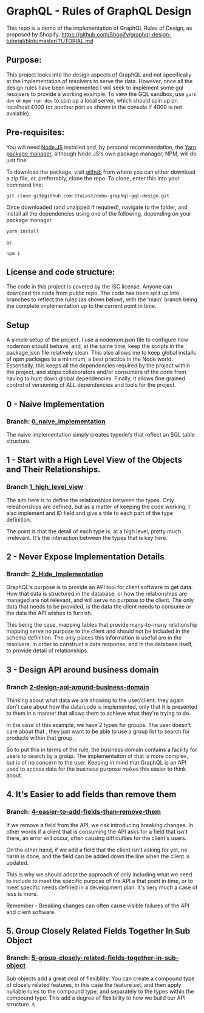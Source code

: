 # GraphQL - Rules of GraphQL Design

This repo is a demo of the implementation of GraphQL Rules of Design, as proposed by Shopify. https://github.com/Shopify/graphql-design-tutorial/blob/master/TUTORIAL.md

## Purpose:

This project looks into the design aspects of GraphQL and not specifically at the implementation of resolvers to serve the data. However, once all the design rules have been implemented I will seek to implement some gql resolvers to provide a working example. To view the GQL sandbox, use `yarn dev` or `npm run dev` to spin up a local server, which should spin up on localhost:4000 (or another port as shown in the console if 4000 is not avaiable).

## Pre-requisites:

You will need [Node.JS](https://nodejs.org/en/) installed and, by personal recommendation, the [Yarn package manager](https://yarnpkg.com/), although Node.JS's own package manager, NPM, will do just fine.

To download the package, visit [github](https://github.com/StuLast/demo-graphql-gql-design) from where you can either download a zip file, or, preferrably, clone the repo: To clone, enter this into your command line:

`git clone git@github.com:StuLast/demo-graphql-gql-design.git`

Once downloaded (and unzipped if required), navigate to the folder, and install all the dependencies using one of the following, depending on your package manager.

`yarn install`

or

`npm i`

## License and code structure:

The code in this project is covered by the ISC license. Anyone can download the code from public repo. The code has been split up into branches to reflect the rules (as shown below), with the 'main' branch being the complete implementation up to the current point in time.

## Setup

A simple setup of the project. I use a nodemon.json file to configure how nodemon should behave, and, at the same time, keep the scripts in the package.json file relatively clean. This also allows me to keep global installs of npm packages to a minimum, a best practice in the Node world. Essentially, this keeps all the dependencies required by the project within the project, and stops collaborators and/or consumers of the code from having to hunt down global dependencies. Finally, it allows fine grained control of versioning of ALL dependencies and tools for the project.

## 0 - Naive Implementation

### Branch: [0_naive_implementation](https://github.com/StuLast/demo-graphql-gql-design/tree/0_naive_implementation)

The naive implementation simply creates typedefs that reflect an SQL table structure.

## 1 - Start with a High Level View of the Objects and Their Relationships.

### Branch [1_high_level_view](https://github.com/StuLast/demo-graphql-gql-design/tree/1_high_level_view)

The aim here is to define the relationships between the types. Only releationships are defined, but as a matter of keeping the code working, I also implement and ID field and give a title to each part of the type definition.

The point is that the detail of each type is, at a high level, pretty much irrelevant. It's the interaction between the types that is key here.

## 2 - Never Expose Implementation Details

### Branch: [2_Hide_Implementation](https://github.com/StuLast/demo-graphql-gql-design/tree/2_Hide_Implementation)

GraphQL's purpose is to provide an API tool for client software to get data. How that data is structured in the database, or how the relationships are managed are not relevant, and will serve no purpose to the client. The only data that needs to be provided, is the data the client needs to consume or the data the API wishes to furnish.

This being the case, mapping tables that provide many-to-many relationship mapping serve no purpose to the client and should not be included in the schema definition. The only places this information is useful are in the resolvers, in order to construct a data response, and in the database itself, to provide detail of relationships.

## 3 - Design API around business domain

### Branch [2-design-api-around-business-domain](https://github.com/StuLast/demo-graphql-gql-design/tree/3-design-api-around-business-domain)

Thinking about what data we are showing to the user/client, they again don't care about how the data/code is implemented, only that it is presented to them in a manner that allows them to achieve what they're trying to do.

In the case of this example, we have 2 types for groups. The user doesn't care about that , they just want to be able to use a group list to search for products within that group.

So to put this in terms of the rule, the business domain contains a facility for users to search by a group. The implementaiton of that is more complex, but is of no concern to the user. Keeping in mind that GraphQL is an API used to access data for the business purpose makes this easier to think about.

## 4. It's Easier to add fields than remove them

### Branch: [4-easier-to-add-fields-than-remove-them](https://github.com/StuLast/demo-graphql-gql-design/tree/4-easier-to-add-fields-than-remove-them)

If we remove a field from the API, we risk introducing breaking changes. In other words if a client that is consuming the API asks for a field that isn't there, an error will occur, often causing difficulties for the client's users.

On the other hand, if we add a field that the client isn't asking for yet, no harm is done, and the field can be added down the line when the client is updated.

This is why we should adopt the approach of only including what we need to include to meet the specific purpose of the API a that point in time, or to meet specific needs defined in a development plan. It's very much a case of less is more.

Remember - Breaking changes can often cause visible failures of the API and client software.

## 5. Group Closely Related Fields Together In Sub Object

### Branch: [5-group-closely-related-fields-together-in-sub-object](https://github.com/StuLast/demo-graphql-gql-design/tree/5-group-closely-related-fields-together-in-sub-object)

Sub objects add a great deal of flexibility. You can create a compound type of closely related features, in this case the feature set, and then apply nullable rules to the compound type, and separately to the types within the compound type. This add a degree of flexibility to how we build our API structure.
s
